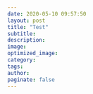 ```yaml
---
date: 2020-05-10 09:57:50
layout: post
title: "Test"
subtitle:
description:
image:
optimized_image:
category:
tags:
author:
paginate: false
---
```

